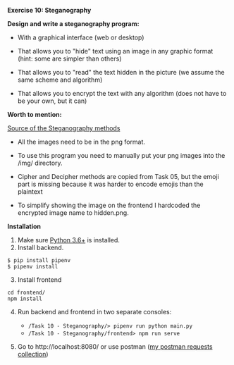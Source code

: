 <b>Exercise 10: Steganography</b>

<b> Design and write a steganography program: </b>

* With a graphical interface (web or desktop)

* That allows you to "hide" text using an image in any graphic format (hint: some are simpler than others)

* That allows you to "read" the text hidden in the picture (we assume the same scheme and algorithm)

* That allows you to encrypt the text with any algorithm (does not have to be your own, but it can)

<b>Worth to mention:</b>

[Source of the Steganography methods](https://medium.com/swlh/lsb-image-steganography-using-python-2bbbee2c69a2)

* All the images need to be in the png format.

* To use this program you need to manually put your png images into the /img/ directory. 

* Cipher and Decipher methods are copied from Task 05, but the emoji part is missing because
it was harder to encode emojis than the plaintext

* To simplify showing the image on the frontend I hardcoded the encrypted image name to hidden.png. 

<b>Installation</b>

1. Make sure [Python 3.6+](https://www.python.org/downloads/) is installed. 
2. Install backend.
```
$ pip install pipenv 
$ pipenv install 
``` 
3. Install frontend
```
cd frontend/
npm install
```
4. Run backend and frontend in two separate consoles:
    * `/Task 10 - Steganography/> pipenv run python main.py` 
    * `/Task 10 - Steganography/frontend> npm run serve`
   
5. Go to http://localhost:8080/ or use postman ([my postman requests collection](https://www.getpostman.com/collections/8cfddab1a272fc2a4ea0))
